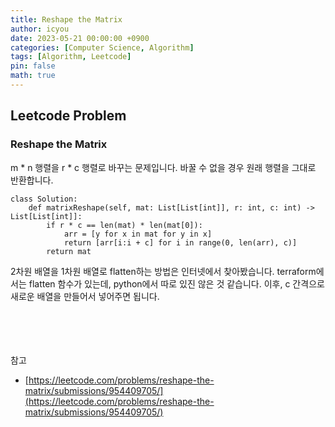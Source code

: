```yaml
---
title: Reshape the Matrix
author: icyou
date: 2023-05-21 00:00:00 +0900
categories: [Computer Science, Algorithm]
tags: [Algorithm, Leetcode]
pin: false
math: true
---
```


## Leetcode Problem

### Reshape the Matrix
m * n 행렬을 r * c 행렬로 바꾸는 문제입니다. 바꿀 수 없을 경우 원래 행렬을 그대로 반환합니다.  

```
class Solution:
    def matrixReshape(self, mat: List[List[int]], r: int, c: int) -> List[List[int]]:
        if r * c == len(mat) * len(mat[0]):
            arr = [y for x in mat for y in x]
            return [arr[i:i + c] for i in range(0, len(arr), c)]
        return mat
```  
2차원 배열을 1차원 배열로 flatten하는 방법은 인터넷에서 찾아봤습니다.  terraform에서는 flatten 함수가 있는데, python에서 따로 있진 않은 것 같습니다. 이후, c 간격으로 새로운 배열을 만들어서 넣어주면 됩니다.  


<br/><br/><br/><br/>
참고 
- [https://leetcode.com/problems/reshape-the-matrix/submissions/954409705/](https://leetcode.com/problems/reshape-the-matrix/submissions/954409705/)